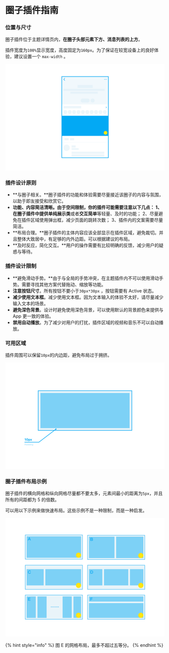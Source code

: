 # 圈子插件指南

### **位置与尺寸**

圈子插件位于主题详情页内，**在圈子头部元素下方、消息列表的上方**。

插件宽度为`100%`显示宽度，高度固定为`160px`。为了保证在较宽设备上的良好体验，建议设置一个 `max-width` 。

![&#x5708;&#x5B50;&#x63D2;&#x4EF6;&#x663E;&#x793A;&#x4F4D;&#x7F6E;&#x793A;&#x610F;&#x56FE;](../.gitbook/assets/6df08e7d-7e52-4036-8c89-38b2d3daa8fe.png)



### 插件设计原则

* **与圈子相关。**圈子插件的功能和体验需要尽量接近该圈子的内容与氛围，以助于即友接受和欣赏它。
* **功能、内容简洁清晰。**由于空间限制，你的插件可能需要注意以下几点： 1、在圈子插件中提供**单纯展示类**或者**交互简单**等轻量、及时的功能； 2、尽量避免在插件区域使用弹出框，减少页面的跳转次数； 3、插件内的文案需要尽量简洁。
* **布局合理。**圈子插件的主体内容应该全部显示在插件区域，避免裁切。并且整体大致居中，有足够的内外边距。可以根据建议的布局。
* **及时反应，简化交互。**用户的操作需要有比较明确的反馈，减少用户的疑惑与等待。



### 插件设计限制

* **避免滑动手势。**由于与全局的手势冲突，在主题插件内不可以使用滑动手势。需要寻找其他方案代替拖动、缩放等功能。
* **注意按钮尺寸**。所有按钮不要小于`30px*30px` ，按钮需要有 Active 状态。
* **减少使用文本框**。减少使用文本框。因为文本输入的体验不太好，请尽量减少输入文本的场景。
* **避免深色背景**。设计时避免使用深色背景，可以使用默认的背景颜色来提供与 App 更一致的体验。
* **禁用自动播放**。为了减少对用户的打扰，插件区域的视频和音乐不可以自动播放。



### 可用区域

插件周围可以保留`10px`的内边距，避免布局过于拥挤。

![](../.gitbook/assets/78c9f24c-e5d7-4ed6-ad38-38c693f385da.png)

### 圈子插件布局示例

圈子插件的横向网格和纵向网格尽量都不要太多，元素间最小的距离为`5px`，并且所有的间距都为 5 的倍数。

可以用以下示例来做快速布局。这些示例不是一种限制，而是一种启发。

![](../.gitbook/assets/548a3b41-62a9-4fb4-aa01-9b46ff93ba4d.png)

{% hint style="info" %}
图 E 的网格布局，最多不超过五等分。
{% endhint %}

### 

